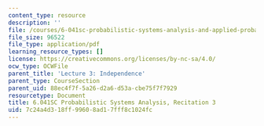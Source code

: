 ```yaml
---
content_type: resource
description: ''
file: /courses/6-041sc-probabilistic-systems-analysis-and-applied-probability-fall-2013/7c24a4d318ff99608ad17fff8c1024fc_MIT6_041SCF13_rec03.pdf
file_size: 96522
file_type: application/pdf
learning_resource_types: []
license: https://creativecommons.org/licenses/by-nc-sa/4.0/
ocw_type: OCWFile
parent_title: 'Lecture 3: Independence'
parent_type: CourseSection
parent_uid: 88ec4f7f-5a26-d2a6-d53a-cbe75f7f7929
resourcetype: Document
title: 6.041SC Probabilistic Systems Analysis, Recitation 3
uid: 7c24a4d3-18ff-9960-8ad1-7fff8c1024fc
---
```

